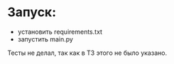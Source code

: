 # Запуск:
* установить requirements.txt
* запустить main.py


Тесты не делал, так как в ТЗ этого не было указано.
